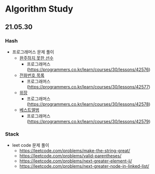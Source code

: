 # Algorithm Study
## 21.05.30
### Hash
- 프로그래머스 문제 풀이
  - [완주하지 못한 선수](https://github.com/thkim0118/Algorithm-Study/blob/main/intellij/Algorithm/src/thkim/hash/HashMapLevel1.java)
    - 프로그래머스(https://programmers.co.kr/learn/courses/30/lessons/42576)
  - [전화번호 목록](https://github.com/thkim0118/Algorithm-Study/blob/main/intellij/Algorithm/src/thkim/hash/HashMapLevel2.java)
    - 프로그래머스(https://programmers.co.kr/learn/courses/30/lessons/42577)
  - [위장](https://github.com/thkim0118/Algorithm-Study/blob/main/intellij/Algorithm/src/thkim/hash/HashLevel2Clothes.kt)
    - 프로그래머스(https://programmers.co.kr/learn/courses/30/lessons/42578)
  - [베스트앨범](https://programmers.co.kr/learn/courses/30/lessons/42579)
    - 프로그래머스(https://programmers.co.kr/learn/courses/30/lessons/42579)

### Stack
  - leet code 문제 풀이
    - https://leetcode.com/problems/make-the-string-great/
    - https://leetcode.com/problems/valid-parentheses/
    - https://leetcode.com/problems/next-greater-element-ii/
    - https://leetcode.com/problems/next-greater-node-in-linked-list/
  
